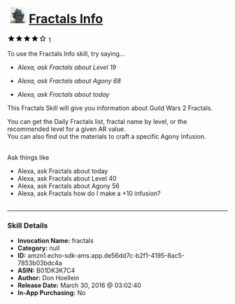# &nbsp;<img src="skill_icon" alt="Fractals Info icon" width="36"> [Fractals Info](http://alexa.amazon.com/#skills/amzn1.echo-sdk-ams.app.de56dd7c-b2f1-4195-8ac5-7853b03bdc4a)
![4 stars](../../images/ic_star_black_18dp_1x.png)![4 stars](../../images/ic_star_black_18dp_1x.png)![4 stars](../../images/ic_star_black_18dp_1x.png)![4 stars](../../images/ic_star_black_18dp_1x.png)![4 stars](../../images/ic_star_border_black_18dp_1x.png) 1

To use the Fractals Info skill, try saying...

* *Alexa, ask Fractals about Level 19*

* *Alexa, ask Fractals about Agony 68*

* *Alexa, ask Fractals about today*

This Fractals Skill will give you information about Guild Wars 2 Fractals. <br>

You can get the Daily Fractals list, fractal name by level, or the recommended level for a given AR value.<br>
You can also find out the materials to craft a specific Agony Infusion. <br><br>

Ask things like<br>
- Alexa, ask Fractals about today<br>
- Alexa, ask Fractals about Level 40<br>
- Alexa, ask Fractals about Agony 56<br>
- Alexa, ask Fractals how do I make a +10 infusion?<br><br>

***

### Skill Details

* **Invocation Name:** fractals
* **Category:** null
* **ID:** amzn1.echo-sdk-ams.app.de56dd7c-b2f1-4195-8ac5-7853b03bdc4a
* **ASIN:** B01DK3K7C4
* **Author:** Don Hoellein
* **Release Date:** March 30, 2016 @ 03:02:40
* **In-App Purchasing:** No
